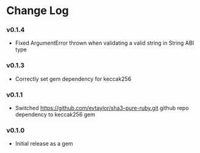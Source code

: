 # Change Log

### v0.1.4
- Fixed ArgumentError thrown when validating a valid string in String ABI type

### v0.1.3
- Correctly set gem dependency for keccak256

### v0.1.1
- Switched https://github.com/evtaylor/sha3-pure-ruby.git github repo dependency to keccak256 gem

### v0.1.0
- Initial release as a gem